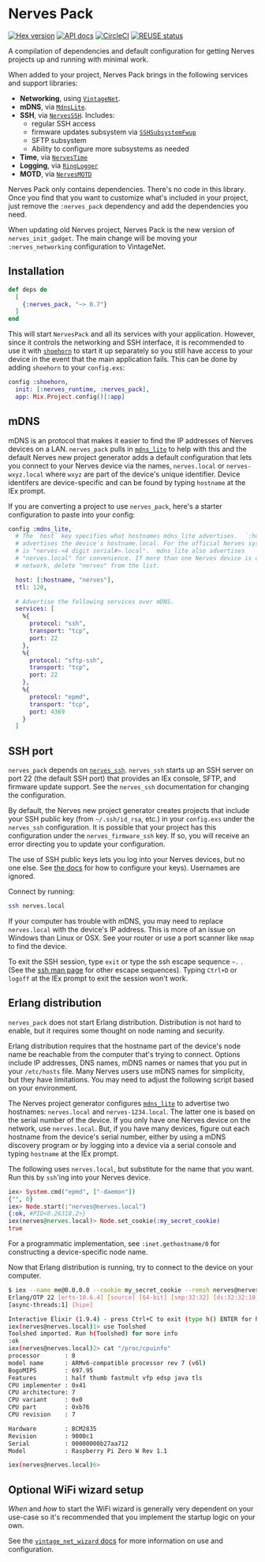 # Nerves Pack

[![Hex version](https://img.shields.io/hexpm/v/nerves_pack.svg "Hex version")](https://hex.pm/packages/nerves_pack)
[![API docs](https://img.shields.io/hexpm/v/nerves_pack.svg?label=hexdocs "API docs")](https://hexdocs.pm/nerves_pack/NervesPack.html)
[![CircleCI](https://circleci.com/gh/nerves-project/nerves_pack.svg?style=svg)](https://circleci.com/gh/nerves-project/nerves_pack)
[![REUSE status](https://api.reuse.software/badge/github.com/nerves-project/nerves_pack)](https://api.reuse.software/info/github.com/nerves-project/nerves_pack)

A compilation of dependencies and default configuration for getting Nerves
projects up and running with minimal work.

When added to your project, Nerves Pack brings in the following services and
support libraries:

* **Networking**, using [`VintageNet`](https://hex.pm/packages/vintage_net).
* **mDNS**, via [`MdnsLite`](https://hex.pm/packages/mdns_lite).
* **SSH**, via [`NervesSSH`](https://hex.pm/packages/nerves_ssh). Includes:
  * regular SSH access
  * firmware updates subsystem via [`SSHSubsystemFwup`](https://hex.pm/packages/ssh_subsystem_fwup)
  * SFTP subsystem
  * Ability to configure more subsystems as needed
* **Time**, via [`NervesTime`](https://hex.pm/packages/nerves_time)
* **Logging**, via [`RingLogger`](https://hex.pm/packages/ring_logger)
* **MOTD**, via [`NervesMOTD`](https://hex.pm/packages/nerves_motd)

Nerves Pack only contains dependencies. There's no code in this library. Once
you find that you want to customize what's included in your project, just remove
the `:nerves_pack` dependency and add the dependencies you need.

When updating old Nerves project, Nerves Pack is the new version of
`nerves_init_gadget`. The main change will be moving your `:nerves_networking`
configuration to VintageNet.

## Installation

```elixir
def deps do
  [
    {:nerves_pack, "~> 0.7"}
  ]
end
```

This will start `NervesPack` and all its services with your application.
However, since it controls the networking and SSH interface, it is recommended
to use it with [`shoehorn`](https://github.com/nerves-project/shoehorn) to start
it up separately so you still have access to your device in the event that the
main application fails. This can be done by adding `shoehorn` to your
`config.exs`:

```elixir
config :shoehorn,
  init: [:nerves_runtime, :nerves_pack],
  app: Mix.Project.config()[:app]
```

## mDNS

mDNS is an protocol that makes it easier to find the IP addresses of Nerves
devices on a LAN. `nerves_pack` pulls in
[`mdns_lite`](https://github.com/nerves-networking/mdns_lite) to help with this
and the default Nerves new project generator adds a default configuration that
lets you connect to your Nerves device via the names, `nerves.local` or
`nerves-wxyz.local` where `wxyz` are part of the device's unique identifier.
Device identifers are device-specific and can be found by typing `hostname` at
the IEx prompt.

If you are converting a project to use `nerves_pack`, here's a starter
configuration to paste into your config:

```elixir
config :mdns_lite,
  # The `host` key specifies what hostnames mdns_lite advertises.  `:hostname`
  # advertises the device's hostname.local. For the official Nerves systems, this
  # is "nerves-<4 digit serial#>.local".  mdns_lite also advertises
  # "nerves.local" for convenience. If more than one Nerves device is on the
  # network, delete "nerves" from the list.

  host: [:hostname, "nerves"],
  ttl: 120,

  # Advertise the following services over mDNS.
  services: [
    %{
      protocol: "ssh",
      transport: "tcp",
      port: 22
    },
    %{
      protocol: "sftp-ssh",
      transport: "tcp",
      port: 22
    },
    %{
      protocol: "epmd",
      transport: "tcp",
      port: 4369
    }
  ]
```

## SSH port

`nerves_pack` depends on
[`nerves_ssh`](https://github.com/nerves-project/nerves_ssh). `nerves_ssh`
starts up an SSH server on port 22 (the default SSH port) that provides an IEx
console, SFTP, and firmware update support. See the `nerves_ssh` documentation
for changing the configuration.

By default, the Nerves new project generator creates projects that include your
SSH public key (from `~/.ssh/id_rsa`, etc.) in your `config.exs` under the
`nerves_ssh` configuration. It is possible that your project has this
configuration under the `nerves_firmware_ssh` key. If so, you will receive an
error directing you to update your configuration.

The use of SSH public keys lets you log into your Nerves devices, but no one
else.  See [the
docs](https://hexdocs.pm/nerves_firmware_ssh/readme.html#installation) for how
to configure your keys). Usernames are ignored.

Connect by running:

```bash
ssh nerves.local
```

If your computer has trouble with mDNS, you may need to replace `nerves.local`
with the device's IP address. This is more of an issue on Windows than Linux or
OSX. See your router or use a port scanner like `nmap` to find the device.

To exit the SSH session, type `exit` or type the ssh escape sequence `~.` . (See
the [ssh man page](https://linux.die.net/man/1/ssh) for other escape sequences).
Typing `Ctrl+D` or `logoff` at the IEx prompt to exit the session won't work.

## Erlang distribution

`nerves_pack` does not start Erlang distribution. Distribution is not hard to
enable, but it requires some thought on node naming and security.

Erlang distribution requires that the hostname part of the device's node name be
reachable from the computer that's trying to connect. Options include IP
addresses, DNS names, mDNS names or names that you put in your `/etc/hosts`
file. Many Nerves users use mDNS names for simplicity, but they have
limitations. You may need to adjust the following script based on your
environment.

The Nerves project generator configures
[`mdns_lite`](https://github.com/pcmarks/mdns_lite) to advertise two hostnames:
`nerves.local` and `nerves-1234.local`. The latter one is based on the serial
number of the device. If you only have one Nerves device on the network, use
`nerves.local`. But, if you have many devices, figure out each hostname
from the device's serial number, either by using a mDNS discovery program or by
logging into a device via a serial console and typing `hostname` at the IEx
prompt.

The following uses `nerves.local`, but substitute for the name that you want.
Run this by `ssh`'ing into your Nerves device.

```elixir
iex> System.cmd("epmd", ["-daemon"])
{"", 0}
iex> Node.start(:"nerves@nerves.local")
{:ok, #PID<0.26318.2>}
iex(nerves@nerves.local)> Node.set_cookie(:my_secret_cookie)
true
```

For a programmatic implementation, see `:inet.gethostname/0` for constructing
a device-specific node name.

Now that Erlang distribution is running, try to connect to the device on your
computer.

```bash
$ iex --name me@0.0.0.0 --cookie my_secret_cookie --remsh nerves@nerves.local
Erlang/OTP 22 [erts-10.6.4] [source] [64-bit] [smp:32:32] [ds:32:32:10]
[async-threads:1] [hipe]

Interactive Elixir (1.9.4) - press Ctrl+C to exit (type h() ENTER for help)
iex(nerves@nerves.local)1> use Toolshed
Toolshed imported. Run h(Toolshed) for more info
:ok
iex(nerves@nerves.local)2> cat "/proc/cpuinfo"
processor       : 0
model name      : ARMv6-compatible processor rev 7 (v6l)
BogoMIPS        : 697.95
Features        : half thumb fastmult vfp edsp java tls
CPU implementer : 0x41
CPU architecture: 7
CPU variant     : 0x0
CPU part        : 0xb76
CPU revision    : 7

Hardware        : BCM2835
Revision        : 9000c1
Serial          : 00000000b27aa712
Model           : Raspberry Pi Zero W Rev 1.1

iex(nerves@nerves.local)6>
```

## Optional WiFi wizard setup

_When_ and _how_ to start the WiFi wizard is generally very dependent on your
use-case so it's recommended that you implement the startup logic on your own.

See the [`vintage_net_wizard` docs](https://hexdocs.pm/vintage_net_wizard) for
more information on use and configuration.
